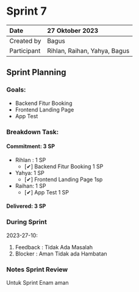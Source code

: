 # Sprint 7

|Date|27 Oktober 2023|
| :- | :- |
|Created by|Bagus|
|Participant|Rihlan, Raihan, Yahya, Bagus|
## Sprint Planning
### Goals:
- Backend Fitur Booking
- Frontend Landing Page
- App Test


### Breakdown Task:
#### Commitment: 3 SP
- Rihlan : 1 SP
  - [✔] Backend Fitur Booking 1 SP
- Yahya: 1 SP
  - [✔] Frontend Landing Page 1sp
- Raihan: 1 SP
  - [✔] App Test 1 SP
        
#### Delivered:	 3 SP
### During Sprint
2023-27-10:

1. Feedback : Tidak Ada Masalah
2. Blocker : Aman Tidak ada Hambatan
### Notes Sprint Review
Untuk Sprint Enam aman
